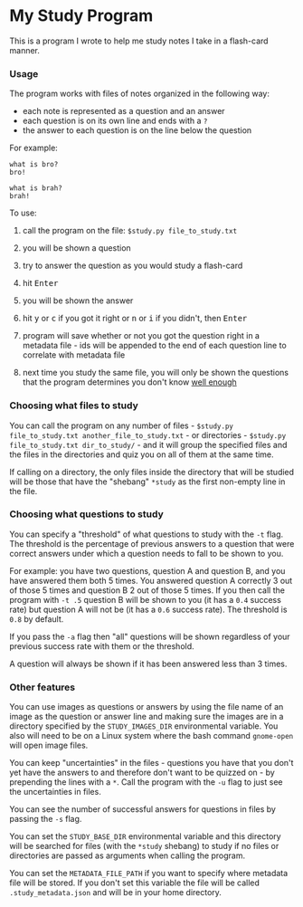 <h1>My Study Program</h1>

This is a program I wrote to help me study notes I take in a flash-card manner.

<h3>Usage</h3>

The program works with files of notes organized in the following way:

- each note is represented as a question and an answer
- each question is on its own line and ends with a `?`
- the answer to each question is on the line below the question

For example:

```
what is bro?
bro!

what is brah?
brah!
```

To use:

1) call the program on the file: `$study.py file_to_study.txt`

2) you will be shown a question

2) try to answer the question as you would study a flash-card

3) hit <kbd>Enter</kbd>

4) you will be shown the answer

5) hit <kbd>y</kbd> or <kbd>c</kbd> if you got it right or <kbd>n</kbd> or <kbd>i</kbd> if you didn't, then <kbd>Enter</kbd>

6) program will save whether or not you got the question right in a metadata file - ids will be appended to the end of each question line to correlate with metadata file
 
7) next time you study the same file, you will only be shown the questions that the program determines you don't know [well enough](#choosing_what_questions_to_study)

 
<h3>Choosing what files to study</h3>

You can call the program on any number of files - `$study.py file_to_study.txt another_file_to_study.txt` - or directories - `$study.py file_to_study.txt dir_to_study/` - and it will group the specified files and the files in the directories and quiz you on all of them at the same time.

If calling on a directory, the only files inside the directory that will be studied will be those that have the "shebang" `*study` as the first non-empty line in the file.


<h3 name="choosing_what_questions_to_study">Choosing what questions to study</h3>

You can specify a "threshold" of what questions to study with the `-t` flag. The threshold is the percentage of previous answers to a question that were correct answers under which a question needs to fall to be shown to you.

For example: you have two questions, question A and question B, and you have answered them both 5 times. You answered question A correctly 3 out of those 5 times and question B 2 out of those 5 times. If you then call the program with `-t .5` question B will be shown to you (it has a `0.4` success rate) but question A will not be (it has a `0.6` success rate). The threshold is `0.8` by default.

If you pass the `-a` flag then "all" questions will be shown regardless of your previous success rate with them or the threshold.

A question will always be shown if it has been answered less than 3 times.


<h3>Other features</h3>

You can use images as questions or answers by using the file name of an image as the question or answer line and making sure the images are in a directory specified by the `STUDY_IMAGES_DIR` environmental variable. You also will need to be on a Linux system where the bash command `gnome-open` will open image files.

You can keep "uncertainties" in the files - questions you have that you don't yet have the answers to and therefore don't want to be quizzed on - by prepending the lines with a `*`. Call the program with the `-u` flag to just see the uncertainties in files.

You can see the number of successful answers for questions in files by passing the `-s` flag.

You can set the `STUDY_BASE_DIR` environmental variable and this directory will be searched for files (with the `*study` shebang) to study if no files or directories are passed as arguments when calling the program.

You can set the `METADATA_FILE_PATH` if you want to specify where metadata file will be stored. If you don't set this variable the file will be called `.study_metadata.json` and will be in your home directory.
